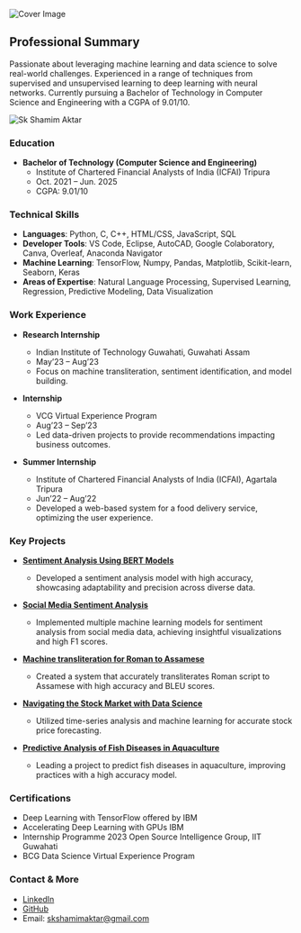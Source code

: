 ![Cover Image](https://drive.google.com/uc?export=view&id=1-KO6bdp_T6_FWFO24WzZ0lnhCGRAvsHR)

## Professional Summary

Passionate about leveraging machine learning and data science to solve real-world challenges. Experienced in a range of techniques from supervised and unsupervised learning to deep learning with neural networks. Currently pursuing a Bachelor of Technology in Computer Science and Engineering with a CGPA of 9.01/10.

![Sk Shamim Aktar](https://www.dropbox.com/scl/fi/b2n4vc5cgi2ylp5z13d3z/profil-github.png?raw=1)


### Education

- **Bachelor of Technology (Computer Science and Engineering)**
  - Institute of Chartered Financial Analysts of India (ICFAI) Tripura
  - Oct. 2021 – Jun. 2025
  - CGPA: 9.01/10

### Technical Skills 

- **Languages**: Python, C, C++, HTML/CSS, JavaScript, SQL
- **Developer Tools**: VS Code, Eclipse, AutoCAD, Google Colaboratory, Canva, Overleaf, Anaconda Navigator
- **Machine Learning**: TensorFlow, Numpy, Pandas, Matplotlib, Scikit-learn, Seaborn, Keras
- **Areas of Expertise**: Natural Language Processing, Supervised Learning, Regression, Predictive Modeling, Data Visualization

### Work Experience

- **Research Internship**
  - Indian Institute of Technology Guwahati, Guwahati Assam
  - May’23 – Aug’23
  - Focus on machine transliteration, sentiment identification, and model building.

- **Internship**
  - VCG Virtual Experience Program
  - Aug’23 – Sep’23
  - Led data-driven projects to provide recommendations impacting business outcomes.

- **Summer Internship**
  - Institute of Chartered Financial Analysts of India (ICFAI), Agartala Tripura
  - Jun’22 – Aug’22
  - Developed a web-based system for a food delivery service, optimizing the user experience.

### Key Projects

- **[Sentiment Analysis Using BERT Models](https://github.com/Skshamim02/BERT-based-TwitterMood)**
  - Developed a sentiment analysis model with high accuracy, showcasing adaptability and precision across diverse data.

- **[Social Media Sentiment Analysis](https://github.com/Skshamim02/SocialMediaSentimentAnalysis)**
  - Implemented multiple machine learning models for sentiment analysis from social media data, achieving insightful visualizations and high F1 scores.

- **[Machine transliteration for Roman to Assamese](https://github.com/Skshamim02/MachineTransliteration)**
  - Created a system that accurately transliterates Roman script to Assamese with high accuracy and BLEU scores.

- **[Navigating the Stock Market with Data Science](https://github.com/Skshamim02/StockPriceAnalyzer)**
  - Utilized time-series analysis and machine learning for accurate stock price forecasting.

- **[Predictive Analysis of Fish Diseases in Aquaculture](https://github.com/Skshamim02/FishDiseasePredictor)**
  - Leading a project to predict fish diseases in aquaculture, improving practices with a high accuracy model.

### Certifications

- Deep Learning with TensorFlow offered by IBM
- Accelerating Deep Learning with GPUs IBM
- Internship Programme 2023 Open Source Intelligence Group, IIT Guwahati
- BCG Data Science Virtual Experience Program

### Contact & More

- [LinkedIn](www.linkedin.com/in/sk-shamim02) 
- [GitHub](https://github.com/Skshamim02)
- Email: skshamimaktar@gmail.com
